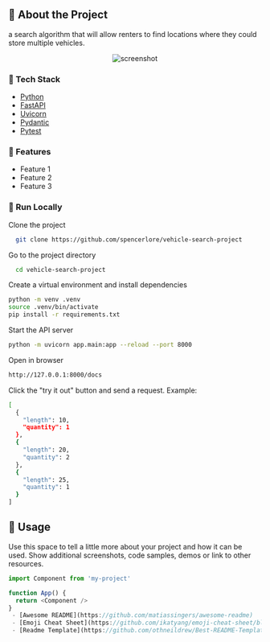 <!-- About the project -->
## :star2: About the Project

<a>a search algorithm that will allow renters to find locations where they could store multiple vehicles.</a>
<div align="center"> 
  <img src="https://placehold.co/600x400?text=Your+Screenshot+here" alt="screenshot" />
</div>


<!-- TechStack -->
### :space_invader: Tech Stack

  <ul>
    <li><a href="https://www.python.org/">Python</a></li>
    <li><a href="https://fastapi.tiangolo.com/">FastAPI</a></li>
    <li><a href="https://uvicorn.dev/">Uvicorn</a></li>
    <li><a href="https://docs.pydantic.dev/latest/">Pydantic</a></li>
    <li><a href="https://docs.pytest.org/en/stable/">Pytest</a></li>
  </ul>

<!-- Features -->
### :dart: Features

- Feature 1
- Feature 2
- Feature 3

<!-- Run Locally -->
### :running: Run Locally

Clone the project

```bash
  git clone https://github.com/spencerlore/vehicle-search-project
```

Go to the project directory

```bash
  cd vehicle-search-project
```

Create a virtual environment and install dependencies

```bash
python -m venv .venv
source .venv/bin/activate
pip install -r requirements.txt
```

Start the API server

```bash
python -m uvicorn app.main:app --reload --port 8000
```

Open in browser
```bash
http://127.0.0.1:8000/docs
```

Click the "try it out" button and send a request. Example:
```bash
[
  {
    "length": 10,
    "quantity": 1
  },
  {
    "length": 20,
    "quantity": 2
  },
  {
    "length": 25,
    "quantity": 1
  }
]
```

<!-- Usage -->
## :eyes: Usage

Use this space to tell a little more about your project and how it can be used. Show additional screenshots, code samples, demos or link to other resources.


```javascript
import Component from 'my-project'

function App() {
  return <Component />
}
 - [Awesome README](https://github.com/matiassingers/awesome-readme)
 - [Emoji Cheat Sheet](https://github.com/ikatyang/emoji-cheat-sheet/blob/master/README.md#travel--places)
 - [Readme Template](https://github.com/othneildrew/Best-README-Template)
